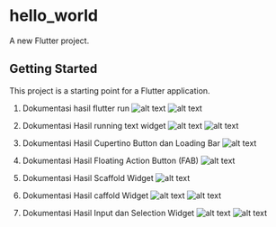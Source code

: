 # hello_world

A new Flutter project.

## Getting Started

This project is a starting point for a Flutter application.

<!-- Hasil running program Final -->
1. Dokumentasi hasil flutter run
![alt text](images/image.png)
![alt text](images/flutter_app.jpg)

2. Dokumentasi Hasil running text widget
![alt text](images/text_widget.jpg)
![alt text](images/image_widget.jpg)

3. Dokumentasi Hasil
Cupertino Button dan Loading Bar
![alt text](images/Cupertino_Button_dan_Loading_Bar.jpg)

4. Dokumentasi Hasil
Floating Action Button (FAB)
![alt text](images/fab.jpg)

5. Dokumentasi Hasil
Scaffold Widget
![alt text](images/scaffold_widget.jpg)

6. Dokumentasi Hasil
caffold Widget
![alt text](images/dialog_widget1.jpg)
![alt text](images/dialog_widget2.jpg)

7. Dokumentasi Hasil
 Input dan Selection Widget
![alt text](images/input_widget1.jpg)
![alt text](images/input_widget2.jpg)